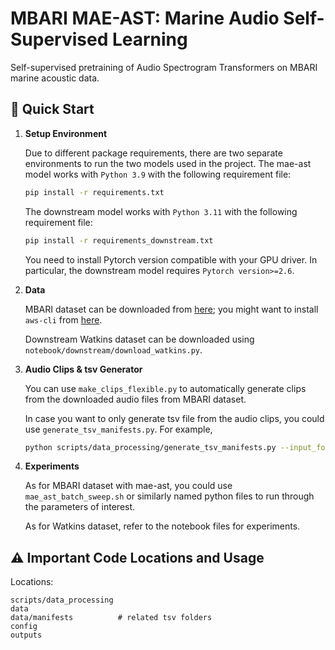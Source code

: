 # MBARI MAE-AST: Marine Audio Self-Supervised Learning

Self-supervised pretraining of Audio Spectrogram Transformers on MBARI marine acoustic data.

## 🚀 Quick Start

1. **Setup Environment**

   Due to different package requirements, there are two separate environments to run the two models used in the project. The mae-ast model works with `Python 3.9` with the following requirement file:
   ```bash
   pip install -r requirements.txt
   ```
   The downstream model works with `Python 3.11` with the following requirement file:
   ```bash
   pip install -r requirements_downstream.txt
   ```
   You need to install Pytorch version compatible with your GPU driver. In particular, the downstream model requires `Pytorch version>=2.6`.

2. **Data**

   MBARI dataset can be downloaded from [here](https://docs.mbari.org/pacific-sound/quickstart/); you might want to install `aws-cli` from [here](https://docs.aws.amazon.com/cli/latest/userguide/getting-started-install.html).

   Downstream Watkins dataset can be downloaded using `notebook/downstream/download_watkins.py`.


3. **Audio Clips & tsv Generator**

   You can use `make_clips_flexible.py` to automatically generate clips from the downloaded audio files from MBARI dataset.
   
   In case you want to only generate tsv file from the audio clips, you could use `generate_tsv_manifests.py`. For example,
   ```bash
   python scripts/data_processing/generate_tsv_manifests.py --input_folder audio_chunks-MARS-20171030T000000Z-10secs
   ```

4. **Experiments**

   As for MBARI dataset with mae-ast, you could use `mae_ast_batch_sweep.sh` or similarly named python files to run through the parameters of interest.

   As for Watkins dataset, refer to the notebook files for experiments.



## ⚠️ Important Code Locations and Usage
Locations:
```
scripts/data_processing
data
data/manifests          # related tsv folders
config
outputs
```


